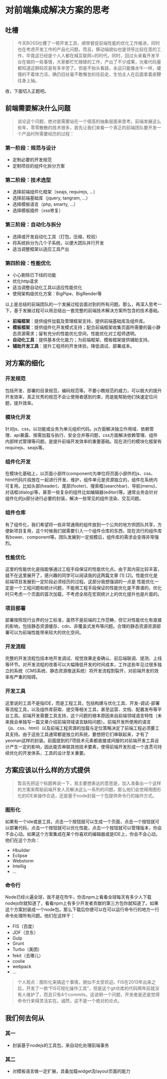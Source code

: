 # 对前端集成解决方案的思考

## 吐槽

> 今天BOSS吐槽了一顿开发工具，顺带督促前端性能的优化工作推进，同时也在考虑开发工作的产品化问题，而且，移动端貌似也是领导比较在意的工作，毕竟这已经是个人人都在喊互联网+的时代。同时，回过头来看开发平台在做的一些事情，大家都忙忙碌碌的工作，产出了不少成果，光看代码量都知道这群码农是有多辛苦了。但是不抬头看路，永运只能像水牛一样，缓慢的干着体力活，确仍旧丝毫不敢懈怠的往前走，生怕主人在后面拿着皮鞭往身上抽。

收，下面切入正题吧。

## 前端需要解决什么问题

> 谈论这个问题，绝对是需要站在一个很高的抽象层面来思考。前端发展这么些年，零零散散的技术很多，首先让我们来看一个真正的前端团队要开发一个产品时所需要经历的过程：

### 第一阶段：规范与设计
  - 定制必要的开发规范
  - 定制项目的组件化拆分方案

### 第二阶段：技术选型
  - 选择前端组件化框架（seajs, requirejs, ...）
  - 选择前端基础库（jquery, tangram, ...）
  - 选择模板语言（php, smarty, ...）
  - 选择模板插件（xss修复）

### 第三阶段：自动化与拆分
  - 选择或开发自动化工具（打包，压缩，校验）
  - 将系统拆分为几个子系统，以便大团队并行开发
  - 适当调整框架以适应工具产出
  
### 第四阶段：性能优化
  - 小心剔除已下线的功能
  - 优化http请求
  - 适当调整自动化工具以适应性能优化
  - 使用架构级优化方案：BigPipe、BigRender等

以上是总结的前端团队的一个发展过程会面对到的所有问题。那么，再深入思考一下，基于发展过程可以用总结出一套完整的前端技术解决方案所包含的技术基础。
- **前端框架**：提供组件加载及管理框架支持，提供前端基础库及组件库。
- **模板框架**：提供组件化开发模式支持；配合前端框架收集页面所需要的最小静态资源需求；留有充分的性能优化空间，性能优化对工程师透明。
- **自动化工具**：提供基本优化能力；为前端框架、模板框架提供辅助支持。
- **辅助开发工具**：提升工程师的开发体验，降低调试、部署成本。

## 对方案的细化

### 开发规范

包括开发、部署的目录规范，编码规范等。不要小瞧规范的威力，可以极大的提升开发效率，真正优秀的规范不会让使用者感到约束，而是能帮助他们快速定位问题，提升效率。

### 模块化开发

针对js、css，以功能或业务为单元组织代码。js方面解决独立作用域、依赖管理、api暴露、按需加载与执行、安全合并等问题，css方面解决依赖管理、组件内部样式管理等问题。是提升前端开发效率的重要基础。现在流行的模块化框架有requirejs、seajs等。

### 组件化开发

在模块化基础上，以页面小部件(component)为单位将页面小部件的js、css、html代码片段放在一起进行开发、维护，组件单元是资源独立的，组件在系统内可复用。比如头部(header)、尾部(footer)、搜索框(searchbar)、导航(menu)、对话框(dialog)等，甚至一些复杂的组件比如编辑器(editor)等。通常业务会针对组件化的js部分进行必要的封装，解决一些常见的组件渲染、交互问题。

### 组件仓库

有了组件化，我们希望将一些非常通用的组件放到一个公共的地方供团队共享，方便新项目复用，这个时候我们就需要引入一个组件仓库的东西，现在流行的组件库有bower、component等。团队发展到一定规模后，组件库的需求会变得非常强烈。

### 性能优化

这里的性能优化是指能够通过工程手段保证的性能优化点。由于其内容比较丰富，就不在这里展开了，感兴趣的同学可以阅读我的这两篇文章 [1] [2]。性能优化是前端项目发展到一定阶段必须经历的过程。这部分我想强调的一点是 性能优化一定是一个工程问题和统计问题，不能用工程手段保证的性能优化是不靠谱的，优化时只考虑一个页面的首次加载，不考虑全局在宏观统计上的优化提升也是片面的。

### 项目部署

部署按照现行业界的分工标准，虽然不是前端的工作范畴，但它对性能优化有直接的影响，包括静态资源缓存、cdn、非覆盖式发布等问题。合理的静态资源资源部署可以为前端性能带来较大的优化空间。

### 开发流程

完整的开发流程包括本地开发调试、视觉效果走查确认、前后端联调、提测、上线等环节。对开发流程的改善可以大幅降低开发的时间成本，工作这些年见过很多独立的系统（CMS系统、静态资源推送系统）将开发流程割裂开，对前端开发的效率有严重的阻碍。

### 开发工具

这里说的工具不是指IDE，而是工程工具，包括构建与优化工具、开发-调试-部署等流程工具，以及组件库获取、提交等相关工具，甚至运营、文档、配置发布等平台工具。前端开发需要工具支持，这个问题的根本原因来自前端领域语言特性（未来我会单独写一篇文章介绍前端领域语言缺陷问题）。前端开发所使用的语言（js、css、html）以及前端工程资源的加载与定位策略决定了前端工程必须要工具支持。由于这些工具通常都是独立的系统，要想把它们串联起来，才有了yeoman这样的封装。前面提到的7项技术元素都直接或间接的对前端开发工具设计产生一定的影响，因此能否串联其他技术要素，使得前端开发形成一个连贯可持续优化的开发体系，工具的设计至关重要。

## 方案应该以什么样的方式提供

> 暂且先把这个标题再说一下，我主要想表达的意思是，加入准备出一个这样的方案来帮助前端开发人员解决这么一系列的问题，那么他们会觉得用图形化的IDE来操作合适，还是基于node封装一个包提供命令行的操作方式。

### 图形化

如果有一个ide或是工具，点击一个按钮就可以生成一个页面，点击一个按钮就可以部署代码，点击一个按钮就可以优化性能，点击一个按钮就可以管理版本，你会不会心动。如果这个方案集成在某个你喜欢的编辑器或是IDE上，你会不会心动。他们在这个方向：
- Hbuilder
- Eclipse
- Webstorm
- Intellig
- ...

### 命令行

Node已经火遍全球，我不是在吹牛，你去npm上看看全球每天有多少人下载nodejs你就知道了，看看npm上有多少开发者贡献的第三方包你就知道了。如果这个方案封装成一个node包，那么下载后你便可以在可以运行命令行的地方一行命令处理所有问题。他们在这样干：
- FIS（百度）
- JDF（京东）
- Gulp
- Grunt
- Turbo（美团）
- fekit（去哪儿）
- coolie
- webpack
- ...

> 个人观点：图形化来搞这个事情，貌似不太受欢迎。FIS在2013年出来之后，开发了一款“FIS可视化操作工具”，但是这个git仓库的代码两年前就没有人维护了，而且只有4个commits。这说明一个问题，开发者是还是觉得命令行来得灵活实在。诚然，这不是一个绝对的论点。

## 我们何去何从

### 其一
- 封装基于nodejs的工具包，来自动化处理前端事务

### 其二
- 对模板语言做一定扩展，具备加载widget及layout页面的能力